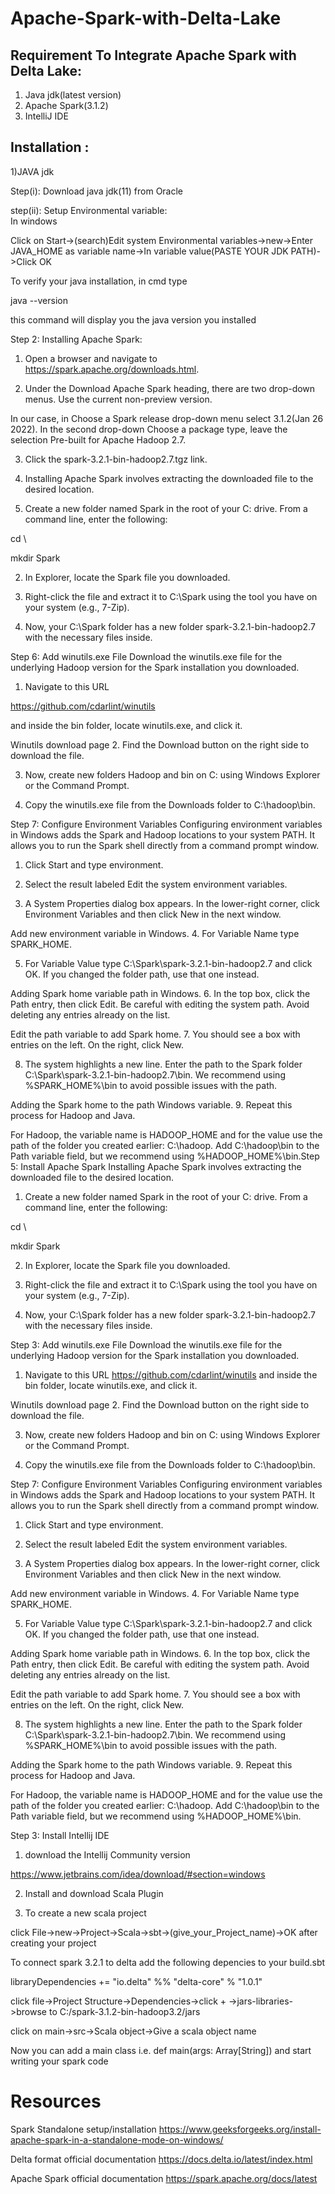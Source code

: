 # Apache-Spark-with-Delta-Lake

## Requirement To Integrate Apache Spark with Delta Lake:
1. Java jdk(latest version)
2. Apache Spark(3.1.2)
3.  IntelliJ IDE
## Installation :
1)JAVA jdk

Step(i): Download java jdk(11) from Oracle

step(ii): Setup Environmental variable:  
In windows 

Click on Start->(search)Edit system Environmental variables->new->Enter JAVA_HOME as variable name->In variable value(PASTE YOUR JDK PATH)->Click OK
 
 To verify your java installation, 
  in cmd type

   java --version 
  
   this command will display you the java version you installed

Step 2:  Installing Apache Spark:

1. Open a browser and navigate to https://spark.apache.org/downloads.html.

2. Under the Download Apache Spark heading, there are two drop-down menus. Use the current non-preview version.

In our case, in Choose a Spark release drop-down menu select 3.1.2(Jan 26 2022).
In the second drop-down Choose a package type, leave the selection Pre-built for Apache Hadoop 2.7.

3. Click the spark-3.2.1-bin-hadoop2.7.tgz link.

 
4. Installing Apache Spark involves extracting the downloaded file to the desired location.

1. Create a new folder named Spark in the root of your C: drive. From a command line, enter the following:

cd \

mkdir Spark

2. In Explorer, locate the Spark file you downloaded.

3. Right-click the file and extract it to C:\Spark using the tool you have on your system (e.g., 7-Zip).

4. Now, your C:\Spark folder has a new folder spark-3.2.1-bin-hadoop2.7 with the necessary files inside.

Step 6: Add winutils.exe File
Download the winutils.exe file for the underlying Hadoop version for the Spark installation you downloaded.

1. Navigate to this URL

 https://github.com/cdarlint/winutils 
 
 and inside the bin folder, locate winutils.exe, and click it.

Winutils download page
2. Find the Download button on the right side to download the file.

3. Now, create new folders Hadoop and bin on C: using Windows Explorer or the Command Prompt.

4. Copy the winutils.exe file from the Downloads folder to C:\hadoop\bin.

Step 7: Configure Environment Variables
Configuring environment variables in Windows adds the Spark and Hadoop locations to your system PATH. It allows you to run the Spark shell directly from a command prompt window.

1. Click Start and type environment.

2. Select the result labeled Edit the system environment variables.

3. A System Properties dialog box appears. In the lower-right corner, click Environment Variables and then click New in the next window.

Add new environment variable in Windows.
4. For Variable Name type SPARK_HOME.

5. For Variable Value type C:\Spark\spark-3.2.1-bin-hadoop2.7 and click OK. If you changed the folder path, use that one instead.

Adding Spark home variable path in Windows.
6. In the top box, click the Path entry, then click Edit. Be careful with editing the system path. Avoid deleting any entries already on the list.

Edit the path variable to add Spark home.
7. You should see a box with entries on the left. On the right, click New.

8. The system highlights a new line. Enter the path to the Spark folder C:\Spark\spark-3.2.1-bin-hadoop2.7\bin. We recommend using %SPARK_HOME%\bin to avoid possible issues with the path.

Adding the Spark home to the path Windows variable.
9. Repeat this process for Hadoop and Java.

For Hadoop, the variable name is HADOOP_HOME and for the value use the path of the folder you created earlier: C:\hadoop. Add C:\hadoop\bin to the Path variable field, but we recommend using %HADOOP_HOME%\bin.Step 5: Install Apache Spark
Installing Apache Spark involves extracting the downloaded file to the desired location.

1. Create a new folder named Spark in the root of your C: drive. From a command line, enter the following:

cd \

mkdir Spark

2. In Explorer, locate the Spark file you downloaded.

3. Right-click the file and extract it to C:\Spark using the tool you have on your system (e.g., 7-Zip).

4. Now, your C:\Spark folder has a new folder spark-3.2.1-bin-hadoop2.7 with the necessary files inside.

Step 3: Add winutils.exe File
Download the winutils.exe file for the underlying Hadoop version for the Spark installation you downloaded.

1. Navigate to this URL https://github.com/cdarlint/winutils and inside the bin folder, locate winutils.exe, and click it.

Winutils download page
2. Find the Download button on the right side to download the file.

3. Now, create new folders Hadoop and bin on C: using Windows Explorer or the Command Prompt.

4. Copy the winutils.exe file from the Downloads folder to C:\hadoop\bin.

Step 7: Configure Environment Variables
Configuring environment variables in Windows adds the Spark and Hadoop locations to your system PATH. It allows you to run the Spark shell directly from a command prompt window.

1. Click Start and type environment.

2. Select the result labeled Edit the system environment variables.

3. A System Properties dialog box appears. In the lower-right corner, click Environment Variables and then click New in the next window.

Add new environment variable in Windows.
4. For Variable Name type SPARK_HOME.

5. For Variable Value type C:\Spark\spark-3.2.1-bin-hadoop2.7 and click OK. If you changed the folder path, use that one instead.

Adding Spark home variable path in Windows.
6. In the top box, click the Path entry, then click Edit. Be careful with editing the system path. Avoid deleting any entries already on the list.

Edit the path variable to add Spark home.
7. You should see a box with entries on the left. On the right, click New.

8. The system highlights a new line. Enter the path to the Spark folder C:\Spark\spark-3.2.1-bin-hadoop2.7\bin. We recommend using %SPARK_HOME%\bin to avoid possible issues with the path.

Adding the Spark home to the path Windows variable.
9. Repeat this process for Hadoop and Java.

For Hadoop, the variable name is HADOOP_HOME and for the value use the path of the folder you created earlier: C:\hadoop. Add C:\hadoop\bin to the Path variable field, but we recommend using %HADOOP_HOME%\bin.

Step 3: Install Intellij IDE

1. download the Intellij Community version

https://www.jetbrains.com/idea/download/#section=windows

2. Install and download Scala Plugin

3. To create a new scala project

click File->new->Project->Scala->sbt->(give_your_Project_name)->OK
after creating your project

To connect spark 3.2.1 to delta add the following depencies to your build.sbt 

libraryDependencies += "io.delta" %% "delta-core" % "1.0.1"


click file->Project Structure->Dependencies->click + ->jars-libraries->browse to C:/spark-3.1.2-bin-hadoop3.2/jars

click on main->src->Scala object->Give a scala object name

Now you can add a main class i.e.
def main(args: Array[String])
and start writing your spark code


# Resources

Spark Standalone setup/installation
https://www.geeksforgeeks.org/install-apache-spark-in-a-standalone-mode-on-windows/

Delta format official documentation
https://docs.delta.io/latest/index.html


Apache Spark official documentation
 https://spark.apache.org/docs/latest
